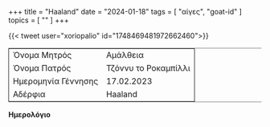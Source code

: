 +++
title = "Haaland"
date = "2024-01-18"
tags = [ "αίγες", "goat-id" ]
topics = [ "" ]
+++

{{< tweet user="xoriopalio" id="1748469481972662460">}}

<table border="2" cellspacing="0" cellpadding="6" rules="groups" frame="hsides">


<colgroup>
<col  class="org-left" />

<col  class="org-left" />
</colgroup>
<tbody>
<tr>
<td class="org-left">Όνομα Μητρός</td>
<td class="org-left">Αμάλθεια</td>
</tr>


<tr>
<td class="org-left">Όνομα Πατρός</td>
<td class="org-left">Τζόννυ το Ροκαμπίλλι</td>
</tr>


<tr>
<td class="org-left">Ημερομηνία Γέννησης</td>
<td class="org-left">17.02.2023</td>
</tr>


<tr>
<td class="org-left">Αδέρφια</td>
<td class="org-left">Haaland</td>
</tr>
</tbody>
</table>

**Ημερολόγιο**
